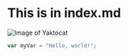 # This is in index.md
![Image of Yaktocat](https://octodex.github.com/images/yaktocat.png)

``` javascript
var myVar = "Hello, world!";
```
